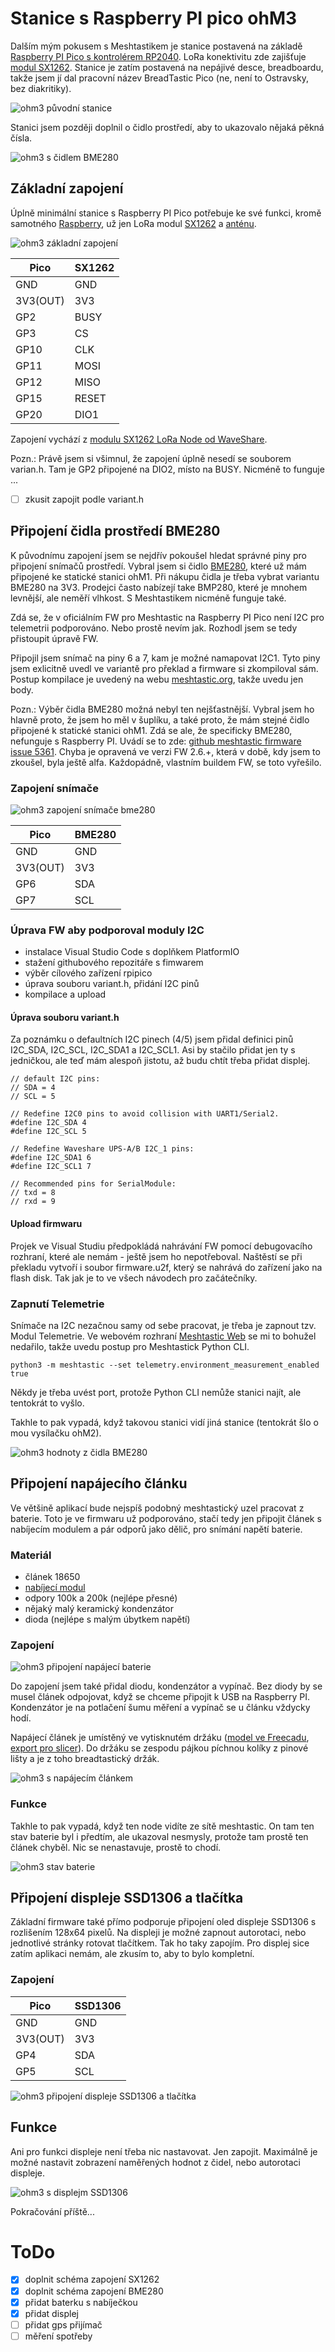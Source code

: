# Stanice s Raspberry PI pico ohM3

Dalším mým pokusem s Meshtastikem je stanice postavená na základě [Raspberry PI Pico s kontrolérem RP2040](https://www.raspberrypi.com/documentation/microcontrollers/pico-series.html#pico-1-family). LoRa konektivitu zde zajišťuje [modul SX1262](https://www.aliexpress.com/item/1005005868418525.html?spm=a2g0o.order_list.order_list_main.59.3e601802HxDH7p). Stanice je zatím postavená na nepájivé desce, breadboardu, takže jsem jí dal pracovní název BreadTastic Pico (ne, není to Ostravsky, bez diakritiky).

![ohm3 původní stanice](../www/img/ohm3_breadtastic_pico.jpg)

Stanici jsem později doplnil o čidlo prostředí, aby to ukazovalo nějaká pěkná čísla.

![ohm3 s čidlem BME280](../www/img/ohm3_bme280.jpg)

## Základní zapojení

Úplně minimální stanice s Raspberry PI Pico potřebuje ke své funkci, kromě samotného [Raspberry](https://www.raspberrypi.com/documentation/microcontrollers/pico-series.html#pico-1-family), už jen LoRa modul [SX1262](https://www.aliexpress.com/item/1005005868418525.html?spm=a2g0o.order_list.order_list_main.59.3e601802HxDH7p) a [anténu](https://www.aliexpress.com/item/32957518009.html?spm=a2g0o.order_list.order_list_main.75.19f61802j9j96w).

![ohm3 základní zapojení](../www/img/ohm3_zakladni_zapojeni.png)

Pico | SX1262
--- | ---
GND | GND
3V3(OUT) | 3V3
GP2 | BUSY
GP3 | CS
GP10 | CLK
GP11 | MOSI
GP12 | MISO
GP15 | RESET
GP20 | DIO1

Zapojení vychází z [modulu SX1262 LoRa Node od WaveShare](https://www.waveshare.com/pico-lora-sx1262-868m.htm).

Pozn.: Právě jsem si všimnul, že zapojení úplně nesedí se souborem varian.h. Tam je GP2 připojené na DIO2, místo na BUSY. Nicméně to funguje ...
- [ ] zkusit zapojit podle variant.h

## Připojení čidla prostředí BME280

K původnímu zapojení jsem se nejdřív pokoušel hledat správné piny pro připojení snímačů prostředí. Vybral jsem si čidlo [BME280](https://www.aliexpress.com/item/1005004527984343.html?spm=a2g0o.order_list.order_list_main.127.19f61802j9j96w), které už mám připojené ke statické stanici ohM1. Při nákupu čidla je třeba vybrat variantu BME280 na 3V3. Prodejci často nabízejí take BMP280, které je mnohem levnější, ale neměří vlhkost. S Meshtastikem nicméně funguje také.

Zdá se, že v oficiálním FW pro Meshtastic na Raspberry PI Pico není I2C pro telemetrii podporováno. Nebo prostě nevím jak. Rozhodl jsem se tedy přistoupit úpravě FW.

Připojil jsem snímač na piny 6 a 7, kam je možné namapovat I2C1. Tyto piny jsem exlicitně uvedl ve variantě pro překlad a firmware si zkompiloval sám. Postup kompilace je uvedený na webu [meshtastic.org](https://meshtastic.org/docs/development/firmware/build/), takže uvedu jen body.

Pozn.: Výběr čidla BME280 možná nebyl ten nejšťastnější. Vybral jsem ho hlavně proto, že jsem ho měl v šuplíku, a také proto, že mám stejné čidlo připojené k statické stanici ohM1. Zdá se ale, že specificky BME280, nefunguje s Raspberry PI. Uvádí se to zde: [github meshtastic firmware issue 5361](https://github.com/meshtastic/firmware/issues/5361). Chyba je opravená ve verzi FW 2.6.+, která v době, kdy jsem to zkoušel, byla ještě alfa. Každopádně, vlastním buildem FW, se toto vyřešilo.

### Zapojení snímače

![ohm3 zapojení snímače bme280](../www/img/ohm3_pripojeni_bme280.png)

Pico | BME280
--- | ---
GND | GND
3V3(OUT) | 3V3
GP6 | SDA
GP7 | SCL

### Úprava FW aby podporoval moduly I2C

- instalace Visual Studio Code s doplňkem PlatformIO
- stažení githubového repozitáře s fimwarem
- výběr cílového zařízení rpipico
- úprava souboru variant.h, přidání I2C pinů
- kompilace a upload

#### Úprava souboru variant.h

Za poznámku o defaultních I2C pinech (4/5) jsem přidal definici pinů I2C_SDA, I2C_SCL, I2C_SDA1 a I2C_SCL1. Asi by stačilo přidat jen ty s jedničkou, ale teď mám alespoň jistotu, až budu chtít třeba přidat displej.

```code
// default I2C pins:
// SDA = 4
// SCL = 5

// Redefine I2C0 pins to avoid collision with UART1/Serial2.
#define I2C_SDA 4
#define I2C_SCL 5

// Redefine Waveshare UPS-A/B I2C_1 pins:
#define I2C_SDA1 6
#define I2C_SCL1 7

// Recommended pins for SerialModule:
// txd = 8
// rxd = 9
```

#### Upload firmwaru

Projek ve Visual Studiu předpokládá nahrávání FW pomocí debugovacího rozhraní, které ale nemám - ještě jsem ho nepotřeboval. Naštěstí se při překladu vytvoří i soubor firmware.u2f, který se nahrává do zařízení jako na flash disk. Tak jak je to ve všech návodech pro začátečníky.

### Zapnutí Telemetrie

Snímače na I2C nezačnou samy od sebe pracovat, je třeba je zapnout tzv. Modul Telemetrie. Ve webovém rozhraní [Meshtastic Web](https://client.meshtastic.org/) se mi to bohužel nedařilo, takže uvedu postup pro Meshtastick Python CLI.

```code
python3 -m meshtastic --set telemetry.environment_measurement_enabled true
```

Někdy je třeba uvést port, protože Python CLI nemůže stanici najít, ale tentokrát to vyšlo.

Takhle to pak vypadá, když takovou stanici vidí jiná stanice (tentokrát šlo o mou vysílačku ohM2).

![ohm3 hodnoty z čidla BME280](../www/img/ohm3_environment_values_bme280.jpg)

## Připojení napájecího článku

Ve většině aplikací bude nejspíš podobný meshtastický uzel pracovat z baterie. Toto je ve firmwaru už podporováno, stačí tedy jen připojit článek s nabíjecím modulem a pár odporů jako dělič, pro snímání napětí baterie.

### Materiál

- článek 18650
- [nabíjecí modul](https://www.aliexpress.com/item/1005001688742632.html?spm=a2g0o.order_list.order_list_main.43.1a441802W3wg30)
- odpory 100k a 200k (nejlépe přesné)
- nějaký malý keramický kondenzátor
- dioda (nejlépe s malým úbytkem napětí)

### Zapojení

![ohm3 připojení napájecí baterie](../www/img/ohm3_pripojeni_baterie.png)

Do zapojení jsem také přidal diodu, kondenzátor a vypínač. Bez diody by se musel článek odpojovat, když se chceme připojit k USB na Raspberry PI. Kondenzátor je na potlačení šumu měření a vypínač se u článku vždycky hodí.

Napájecí článek je umístěný ve vytisknutém držáku ([model ve Freecadu](./model/breadboard_batery_holder.FCStd), [export pro slicer](./model/breadboard_batery_holder.3fm)). Do držáku se zespodu pájkou píchnou kolíky z pinové lišty a je z toho breadtastický držák.

![ohm3 s napájecím článkem](../www/img/ohm3_battery.jpg)

### Funkce

Takhle to pak vypadá, když ten node vidíte ze sítě meshtastic. On tam ten stav baterie byl i předtím, ale ukazoval nesmysly, protože tam prostě ten článek chyběl. Nic se nenastavuje, prostě to chodí.

![ohm3 stav baterie](../www/img/ohm3_battery_status.jpg)

## Připojení displeje SSD1306 a tlačítka

Základní firmware také přímo podporuje připojení oled displeje SSD1306 s rozlišením 128x64 pixelů. Na displeji je možné zapnout autorotaci, nebo jednotlivé stránky rotovat tlačítkem. Tak ho taky zapojím. Pro displej sice zatím aplikaci nemám, ale zkusím to, aby to bylo kompletní.

### Zapojení

Pico | SSD1306
--- | ---
GND | GND
3V3(OUT) | 3V3
GP4 | SDA
GP5 | SCL

![ohm3 připojení displeje SSD1306 a tlačítka](../www/img/ohm3_displej_ssd1306.png)

## Funkce

Ani pro funkci displeje není třeba nic nastavovat. Jen zapojit. Maximálně je možné nastavit zobrazení naměřených hodnot z čidel, nebo autorotaci displeje.

![ohm3 s displejm SSD1306](../www/img/ohm3_displej.jpg)

Pokračování příště...

# ToDo

- [x] doplnit schéma zapojení SX1262
- [x] doplnit schéma zapojení BME280
- [x] přidat baterku s nabíječkou
- [x] přidat displej
- [ ] přidat gps přijímač
- [ ] měření spotřeby
